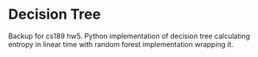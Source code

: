 # Decision Tree
Backup for cs189 hw5.
Python implementation of decision tree calculating entropy in linear time with random forest implementation wrapping it.
